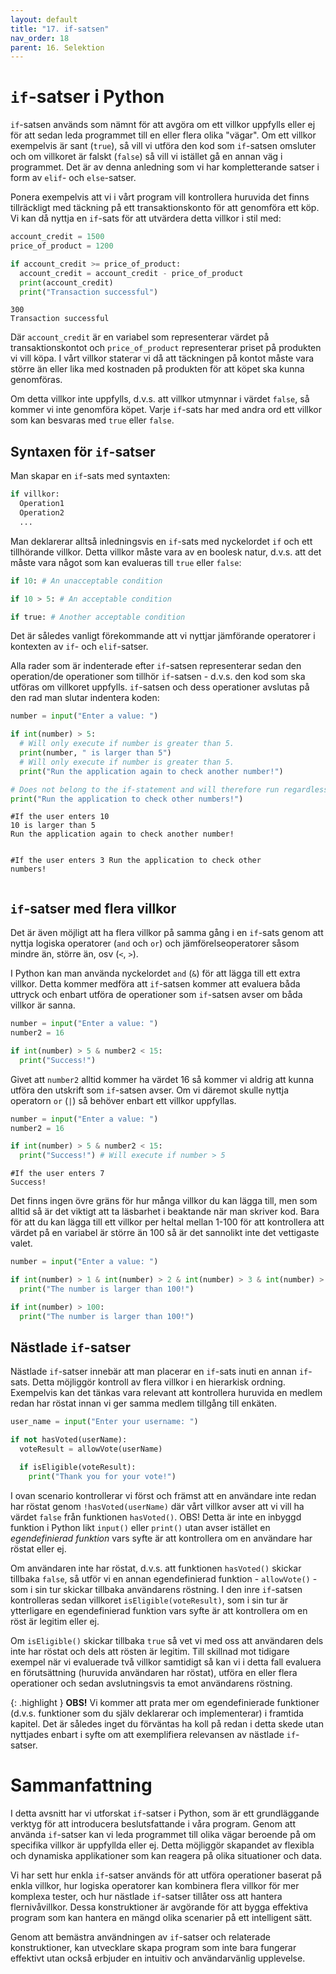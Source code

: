 ```yaml
---
layout: default
title: "17. if-satsen"
nav_order: 18
parent: 16. Selektion
---
```


# `if`-satser i Python
`if`-satsen används som nämnt för att avgöra om ett villkor uppfylls eller ej för att sedan leda programmet till en eller flera olika "vägar". Om ett villkor exempelvis är sant (`true`), så vill vi utföra den kod som `if`-satsen omsluter och om villkoret är falskt (`false`) så vill vi istället gå en annan väg i programmet. Det är av denna anledning som vi har kompletterande satser i form av `elif`- och `else`-satser.

Ponera exempelvis att vi i vårt program vill kontrollera huruvida det finns tillräckligt med täckning på ett transaktionskonto för att genomföra ett köp. Vi kan då nyttja en `if`-sats för att utvärdera detta villkor i stil med:
```python
account_credit = 1500
price_of_product = 1200

if account_credit >= price_of_product:
  account_credit = account_credit - price_of_product
  print(account_credit)
  print("Transaction successful")
```
<div class="code-example" markdown="1">
<pre><code>300
Transaction successful</code></pre>
</div>

Där `account_credit` är en variabel som representerar värdet på transaktionskontot och `price_of_product` representerar priset på produkten vi vill köpa. I vårt villkor staterar vi då att täckningen på kontot måste vara större än eller lika med kostnaden på produkten för att köpet ska kunna genomföras.

Om detta villkor inte uppfylls, d.v.s. att villkor utmynnar i värdet `false`, så kommer vi inte genomföra köpet. Varje `if`-sats har med andra ord ett villkor som kan besvaras med `true` eller `false`.

## Syntaxen för `if`-satser
Man skapar en `if`-sats med syntaxten:
```python
if villkor:
  Operation1
  Operation2
  ...
```

Man deklarerar alltså inledningsvis en `if`-sats med nyckelordet `if` och ett tillhörande villkor. Detta villkor måste vara av en boolesk natur, d.v.s. att det måste vara något som kan evalueras till `true` eller `false`:
```python
if 10: # An unacceptable condition

if 10 > 5: # An acceptable condition

if true: # Another acceptable condition
```
Det är således vanligt förekommande att vi nyttjar jämförande operatorer i kontexten av `if`- och `elif`-satser.

Alla rader som är indenterade efter `if`-satsen representerar sedan den operation/de operationer som tillhör `if`-satsen - d.v.s. den kod som ska utföras om villkoret uppfylls. `if`-satsen och dess operationer avslutas på den rad man slutar indentera koden:
```python
number = input("Enter a value: ")

if int(number) > 5:
  # Will only execute if number is greater than 5.
  print(number, " is larger than 5") 
  # Will only execute if number is greater than 5.
  print("Run the application again to check another number!") 

# Does not belong to the if-statement and will therefore run regardless of whether the if-statement evaluates to True or False.
print("Run the application to check other numbers!") 
```
<div class="code-example" markdown="1">
<pre><code>#If the user enters 10
10 is larger than 5
Run the application again to check another number!

#If the user enters 3
Run the application to check other numbers!</code></pre>
</div>

## `if`-satser med flera villkor
Det är även möjligt att ha flera villkor på samma gång i en `if`-sats genom att nyttja logiska operatorer (`and` och `or`) och jämförelseoperatorer såsom mindre än, större än, osv (`<`, `>`). 

I Python kan man använda nyckelordet `and` (`&`) för att lägga till ett extra villkor. Detta kommer medföra att `if`-satsen kommer att evaluera båda uttryck och enbart utföra de operationer som `if`-satsen avser om båda villkor är sanna.
```python
number = input("Enter a value: ")
number2 = 16

if int(number) > 5 & number2 < 15:
  print("Success!")
```

Givet att `number2` alltid kommer ha värdet 16 så kommer vi aldrig att kunna utföra den utskrift som `if`-satsen avser. Om vi däremot skulle nyttja operatorn `or` (`|`) så behöver enbart ett villkor uppfyllas.
```python
number = input("Enter a value: ")
number2 = 16

if int(number) > 5 & number2 < 15:
  print("Success!") # Will execute if number > 5
```
<div class="code-example" markdown="1">
<pre><code>#If the user enters 7
Success!</code></pre>
</div>

Det finns ingen övre gräns för hur många villkor du kan lägga till, men som alltid så är det viktigt att ta läsbarhet i beaktande när man skriver kod. Bara för att du kan lägga till ett villkor per heltal mellan 1-100 för att kontrollera att värdet på en variabel är större än 100 så är det sannolikt inte det vettigaste valet.
```python
number = input("Enter a value: ")

if int(number) > 1 & int(number) > 2 & int(number) > 3 & int(number) > 4 & ...:
  print("The number is larger than 100!")

if int(number) > 100:
  print("The number is larger than 100!")
```

## Nästlade `if`-satser
Nästlade `if`-satser innebär att man placerar en `if`-sats inuti en annan `if`-sats. Detta möjliggör kontroll av flera villkor i en hierarkisk ordning. Exempelvis kan det tänkas vara relevant att kontrollera huruvida en medlem redan har röstat innan vi ger samma medlem tillgång till enkäten.
```python
user_name = input("Enter your username: ")

if not hasVoted(userName):
  voteResult = allowVote(userName)

  if isEligible(voteResult):
    print("Thank you for your vote!")
```
I ovan scenario kontrollerar vi först och främst att en användare inte redan har röstat genom `!hasVoted(userName)` där vårt villkor avser att vi vill ha värdet `false` från funktionen `hasVoted()`. OBS! Detta är inte en inbyggd funktion i Python likt `input()` eller `print()` utan avser istället en _egendefinierad funktion_ vars syfte är att kontrollera om en användare har röstat eller ej.

Om användaren inte har röstat, d.v.s. att funktionen `hasVoted()` skickar tillbaka `false`, så utför vi en annan egendefinierad funktion - `allowVote()` - som i sin tur skickar tillbaka användarens röstning. I den inre `if`-satsen kontrolleras sedan villkoret `isEligible(voteResult)`, som i sin tur är ytterligare en egendefinierad funktion vars syfte är att kontrollera om en röst är legitim eller ej.

Om `isEligible()` skickar tillbaka `true` så vet vi med oss att användaren dels inte har röstat och dels att rösten är legitim. Till skillnad mot tidigare exempel när vi evaluerade två villkor samtidigt så kan vi i detta fall evaluera en förutsättning (huruvida användaren har röstat), utföra en eller flera operationer och sedan avslutningsvis ta emot användarens röstning.

{: .highlight }
**OBS!** Vi kommer att prata mer om egendefinierade funktioner (d.v.s. funktioner som du själv deklarerar och implementerar) i framtida kapitel. Det är således inget du förväntas ha koll på redan i detta skede utan nyttjades enbart i syfte om att exemplifiera relevansen av nästlade `if`-satser.

# Sammanfattning
I detta avsnitt har vi utforskat `if`-satser i Python, som är ett grundläggande verktyg för att introducera beslutsfattande i våra program. Genom att använda `if`-satser kan vi leda programmet till olika vägar beroende på om specifika villkor är uppfyllda eller ej. Detta möjliggör skapandet av flexibla och dynamiska applikationer som kan reagera på olika situationer och data.

Vi har sett hur enkla `if`-satser används för att utföra operationer baserat på enkla villkor, hur logiska operatorer kan kombinera flera villkor för mer komplexa tester, och hur nästlade `if`-satser tillåter oss att hantera flernivåvillkor. Dessa konstruktioner är avgörande för att bygga effektiva program som kan hantera en mängd olika scenarier på ett intelligent sätt.

Genom att bemästra användningen av `if`-satser och relaterade konstruktioner, kan utvecklare skapa program som inte bara fungerar effektivt utan också erbjuder en intuitiv och användarvänlig upplevelse.